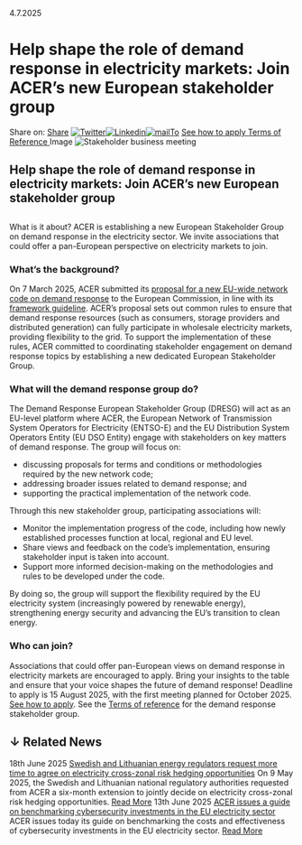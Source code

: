 4.7.2025
# Help shape the role of demand response in electricity markets: Join ACER’s new European stakeholder group
Share on: [Share](https://www.addtoany.com/share#url=https%3A%2F%2Fwww.acer.europa.eu%2Fnews%2Fhelp-shape-role-demand-response-electricity-markets-join-acers-new-european-stakeholder-group&title=Help%20shape%20the%20role%20of%20demand%20response%20in%20electricity%20markets%3A%20Join%20ACER%E2%80%99s%20new%20European%20stakeholder%20group)
[![Twitter](https://www.acer.europa.eu/sites/default/files/bluesky.svg)](https://www.acer.europa.eu/#bluesky)[![Linkedin](https://www.acer.europa.eu/sites/default/files/linkedin.svg)](https://www.acer.europa.eu/#linkedin)[![mailTo](https://www.acer.europa.eu/sites/default/files/copy-url.png)](https://www.acer.europa.eu/#copy_link)
[See how to apply ](https://www.acer.europa.eu/sites/default/files/documents/en/Electricity/Documents/Demand-response-ESG-How-to-apply-2025.pdf)
[Terms of Reference ](https://www.acer.europa.eu/sites/default/files/documents/en/Electricity/Documents/Demand-response-ESG-2025-ToR.pdf)
Image
![Stakeholder business meeting](https://www.acer.europa.eu/sites/default/files/styles/main_images_news_and_pages_little_/public/2025-07/Demand-response-ESG.jpg?itok=RzdBLpW2)
## Help shape the role of demand response in electricity markets: Join ACER’s new European stakeholder group
## 
What is it about?
ACER is establishing a new European Stakeholder Group on demand response in the electricity sector. We invite associations that could offer a pan-European perspective on electricity markets to join. 
### **What’s the background?**
On 7 March 2025, ACER submitted its [proposal for a new EU-wide network code on demand response](https://www.acer.europa.eu/documents/search?search_api_fulltext=ACER+Recommendation+01-2025) to the European Commission, in line with its [framework guideline](https://acer.europa.eu/sites/default/files/documents/Official_documents/Acts_of_the_Agency/Framework_Guidelines/Framework%20Guidelines/FG_DemandResponse.pdf).
ACER’s proposal sets out common rules to ensure that demand response resources (such as consumers, storage providers and distributed generation) can fully participate in wholesale electricity markets, providing flexibility to the grid.
To support the implementation of these rules, ACER committed to coordinating stakeholder engagement on demand response topics by establishing a new dedicated European Stakeholder Group.
### What will the demand response group do? 
The Demand Response European Stakeholder Group (DRESG) will act as an EU-level platform where ACER, the European Network of Transmission System Operators for Electricity (ENTSO-E) and the EU Distribution System Operators Entity (EU DSO Entity) engage with stakeholders on key matters of demand response. The group will focus on:
  * discussing proposals for terms and conditions or methodologies required by the new network code;
  * addressing broader issues related to demand response; and
  * supporting the practical implementation of the network code.


Through this new stakeholder group, participating associations will:
  * Monitor the implementation progress of the code, including how newly established processes function at local, regional and EU level.
  * Share views and feedback on the code’s implementation, ensuring stakeholder input is taken into account.
  * Support more informed decision-making on the methodologies and rules to be developed under the code.


By doing so, the group will support the flexibility required by the EU electricity system (increasingly powered by renewable energy), strengthening energy security and advancing the EU’s transition to clean energy.
### **Who can join?**
Associations that could offer pan-European views on demand response in electricity markets are encouraged to apply. Bring your insights to the table and ensure that your voice shapes the future of demand response!
Deadline to apply is 15 August 2025, with the first meeting planned for October 2025. [See how to apply](https://www.acer.europa.eu/sites/default/files/documents/en/Electricity/Documents/Demand-response-ESG-How-to-apply-2025.pdf).
See the [Terms of reference](https://www.acer.europa.eu/sites/default/files/documents/en/Electricity/Documents/Demand-response-ESG-2025-ToR.pdf) for the demand response stakeholder group.
## ↓ Related News
18th June 2025 
[Swedish and Lithuanian energy regulators request more time to agree on electricity cross-zonal risk hedging opportunities](https://www.acer.europa.eu/news/swedish-and-lithuanian-energy-regulators-request-more-time-agree-electricity-cross-zonal-risk-hedging-opportunities)
On 9 May 2025, the Swedish and Lithuanian national regulatory authorities requested from ACER a six-month extension to jointly decide on electricity cross-zonal risk hedging opportunities. 
[Read More](https://www.acer.europa.eu/news/swedish-and-lithuanian-energy-regulators-request-more-time-agree-electricity-cross-zonal-risk-hedging-opportunities)
13th June 2025 
[ACER issues a guide on benchmarking cybersecurity investments in the EU electricity sector](https://www.acer.europa.eu/news/acer-issues-guide-benchmarking-cybersecurity-investments-eu-electricity-sector)
ACER issues today its guide on benchmarking the costs and effectiveness of cybersecurity investments in the EU electricity sector. 
[Read More](https://www.acer.europa.eu/news/acer-issues-guide-benchmarking-cybersecurity-investments-eu-electricity-sector)
[](https://www.acer.europa.eu/news/help-shape-role-demand-response-electricity-markets-join-acers-new-european-stakeholder-group)
